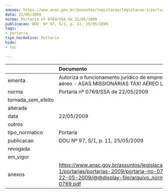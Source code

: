 ```yaml
---
anexos: https://www.anac.gov.br/assuntos/legislacao/legislacao-1/portarias/portarias-2009/portaria-no-0769-ssa-de-22-05-2009/@@display-file/arquivo_norma/PA2009-0769.pdf
data: 22/05/2009
norma: Portaria nº 0769/SSA de 22/05/2009
publicacao: DOU  Nº 97, S/1, p. 11, 25/05/2009
tags:
- portaria
tipo_normatico: Portaria
hide: 
- toc 
 
---
```


|                    | Documento                                                                                                                                                         |
|:-------------------|:------------------------------------------------------------------------------------------------------------------------------------------------------------------|
| ementa             | Autoriza o funcionamento jurídico de empresa de táxi aéreo - ASAS MISSIONÁRIAS TÁXI AÉREO LTDA.                                                                   |
| norma              | Portaria nº 0769/SSA de 22/05/2009                                                                                                                                |
| tornada_sem_efeito |                                                                                                                                                                   |
| alterada           |                                                                                                                                                                   |
| data               | 22/05/2009                                                                                                                                                        |
| outros             |                                                                                                                                                                   |
| tipo_normatico     | Portaria                                                                                                                                                          |
| publicacao         | DOU  Nº 97, S/1, p. 11, 25/05/2009                                                                                                                                |
| revogada           |                                                                                                                                                                   |
| em_vigor           |                                                                                                                                                                   |
| anexos             | https://www.anac.gov.br/assuntos/legislacao/legislacao-1/portarias/portarias-2009/portaria-no-0769-ssa-de-22-05-2009/@@display-file/arquivo_norma/PA2009-0769.pdf |